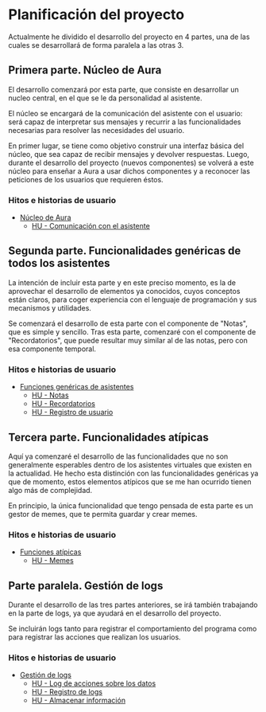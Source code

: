 # Planificación del proyecto 

Actualmente he dividido el desarrollo del proyecto en 4 partes, una de las cuales se desarrollará de forma paralela a las otras 3.

## Primera parte. Núcleo de Aura

El desarrollo comenzará por esta parte, que consiste en desarrollar un nucleo central, en el que se le da personalidad al asistente.

El núcleo se encargará de la comunicación del asistente con el usuario: será capaz de interpretar sus mensajes y recurrir a las funcionalidades necesarias para resolver las necesidades del usuario.

En primer lugar, se tiene como objetivo construir una interfaz básica del núcleo, que sea capaz de recibir mensajes y devolver respuestas. Luego, durante el desarrollo del proyecto (nuevos componentes) se volverá a este núcleo para enseñar a Aura a usar dichos componentes y a reconocer las peticiones de los usuarios que requieren éstos.

### Hitos e historias de usuario
 - [Núcleo de Aura](https://github.com/Anglepi/Aura/milestone/7)
     + [HU - Comunicación con el asistente](https://github.com/Anglepi/Aura/issues/9)

## Segunda parte. Funcionalidades genéricas de todos los asistentes

La intención de incluir esta parte y en este preciso momento, es la de aprovechar el desarrollo de elementos ya conocidos, cuyos conceptos están claros, para coger experiencia con el lenguaje de programación y sus mecanismos y utilidades.

Se comenzará el desarrollo de esta parte con el componente de "Notas", que es simple y sencillo. Tras esta parte, comenzaré con el componente de "Recordatorios", que puede resultar muy similar al de las notas, pero con esa componente temporal.

### Hitos e historias de usuario
 - [Funciones genéricas de asistentes](https://github.com/Anglepi/Aura/milestone/8)
     + [HU - Notas](https://github.com/Anglepi/Aura/issues/12)
     + [HU - Recordatorios](https://github.com/Anglepi/Aura/issues/11)
     + [HU - Registro de usuario](https://github.com/Anglepi/Aura/issues/10)

## Tercera parte. Funcionalidades atípicas

Aquí ya comenzaré el desarrollo de las funcionalidades que no son generalmente esperables dentro de los asistentes virtuales que existen en la actualidad. He hecho esta distinción con las funcionalidades genéricas ya que de momento, estos elementos atípicos que se me han ocurrido tienen algo más de complejidad.

En principio, la única funcionalidad que tengo pensada de esta parte es un gestor de memes, que te permita guardar y crear memes.

### Hitos e historias de usuario
 - [Funciones atípicas](https://github.com/Anglepi/Aura/milestone/9)
     + [HU - Memes](https://github.com/Anglepi/Aura/issues/13)

## Parte paralela. Gestión de logs

Durante el desarrollo de las tres partes anteriores, se irá también trabajando en la parte de logs, ya que ayudará en el desarrollo del proyecto.

Se incluirán logs tanto para registrar el comportamiento del programa como para registrar las acciones que realizan los usuarios.

### Hitos e historias de usuario
 - [Gestión de logs](https://github.com/Anglepi/Aura/milestone/6)
     + [HU - Log de acciones sobre los datos](https://github.com/Anglepi/Aura/issues/8)
     + [HU - Registro de logs](https://github.com/Anglepi/Aura/issues/7)
     + [HU - Almacenar información](https://github.com/Anglepi/Aura/issues/15)